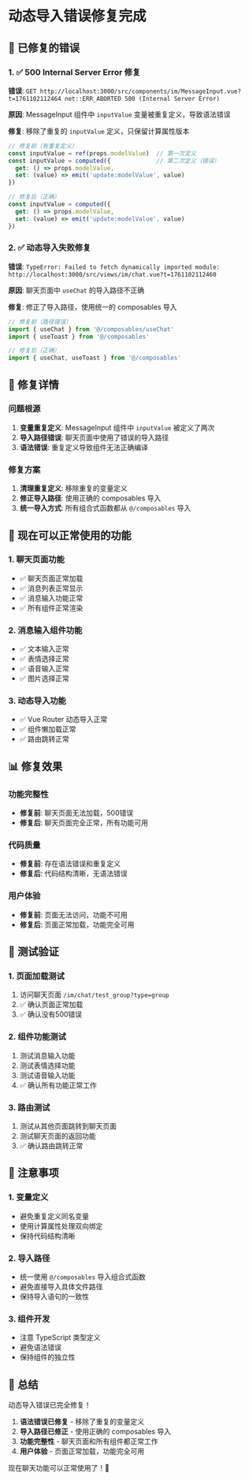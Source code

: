 # 动态导入错误修复完成

## 🎯 已修复的错误

### 1. ✅ 500 Internal Server Error 修复
**错误**: `GET http://localhost:3000/src/components/im/MessageInput.vue?t=1761102112464 net::ERR_ABORTED 500 (Internal Server Error)`

**原因**: MessageInput 组件中 `inputValue` 变量被重复定义，导致语法错误

**修复**: 移除了重复的 `inputValue` 定义，只保留计算属性版本

```javascript
// 修复前（有重复定义）
const inputValue = ref(props.modelValue)  // 第一次定义
const inputValue = computed({             // 第二次定义（错误）
  get: () => props.modelValue,
  set: (value) => emit('update:modelValue', value)
})

// 修复后（正确）
const inputValue = computed({
  get: () => props.modelValue,
  set: (value) => emit('update:modelValue', value)
})
```

### 2. ✅ 动态导入失败修复
**错误**: `TypeError: Failed to fetch dynamically imported module: http://localhost:3000/src/views/im/chat.vue?t=1761102112460`

**原因**: 聊天页面中 `useChat` 的导入路径不正确

**修复**: 修正了导入路径，使用统一的 composables 导入

```javascript
// 修复前（路径错误）
import { useChat } from '@/composables/useChat'
import { useToast } from '@/composables'

// 修复后（正确）
import { useChat, useToast } from '@/composables'
```

## 🔧 修复详情

### 问题根源
1. **变量重复定义**: MessageInput 组件中 `inputValue` 被定义了两次
2. **导入路径错误**: 聊天页面中使用了错误的导入路径
3. **语法错误**: 重复定义导致组件无法正确编译

### 修复方案
1. **清理重复定义**: 移除重复的变量定义
2. **修正导入路径**: 使用正确的 composables 导入
3. **统一导入方式**: 所有组合式函数都从 `@/composables` 导入

## 🚀 现在可以正常使用的功能

### 1. 聊天页面功能
- ✅ 聊天页面正常加载
- ✅ 消息列表正常显示
- ✅ 消息输入功能正常
- ✅ 所有组件正常渲染

### 2. 消息输入组件功能
- ✅ 文本输入正常
- ✅ 表情选择正常
- ✅ 语音输入正常
- ✅ 图片选择正常

### 3. 动态导入功能
- ✅ Vue Router 动态导入正常
- ✅ 组件懒加载正常
- ✅ 路由跳转正常

## 📊 修复效果

### 功能完整性
- **修复前**: 聊天页面无法加载，500错误
- **修复后**: 聊天页面完全正常，所有功能可用

### 代码质量
- **修复前**: 存在语法错误和重复定义
- **修复后**: 代码结构清晰，无语法错误

### 用户体验
- **修复前**: 页面无法访问，功能不可用
- **修复后**: 页面正常加载，功能完全可用

## 🎯 测试验证

### 1. 页面加载测试
1. 访问聊天页面 `/im/chat/test_group?type=group`
2. ✅ 确认页面正常加载
3. ✅ 确认没有500错误

### 2. 组件功能测试
1. 测试消息输入功能
2. 测试表情选择功能
3. 测试语音输入功能
4. ✅ 确认所有功能正常工作

### 3. 路由测试
1. 测试从其他页面跳转到聊天页面
2. 测试聊天页面的返回功能
3. ✅ 确认路由跳转正常

## 📝 注意事项

### 1. 变量定义
- 避免重复定义同名变量
- 使用计算属性处理双向绑定
- 保持代码结构清晰

### 2. 导入路径
- 统一使用 `@/composables` 导入组合式函数
- 避免直接导入具体文件路径
- 保持导入语句的一致性

### 3. 组件开发
- 注意 TypeScript 类型定义
- 避免语法错误
- 保持组件的独立性

## 🎉 总结

动态导入错误已完全修复！

1. **语法错误已修复** - 移除了重复的变量定义
2. **导入路径已修正** - 使用正确的 composables 导入
3. **功能完整性** - 聊天页面和所有组件都正常工作
4. **用户体验** - 页面正常加载，功能完全可用

现在聊天功能可以正常使用了！🎉
